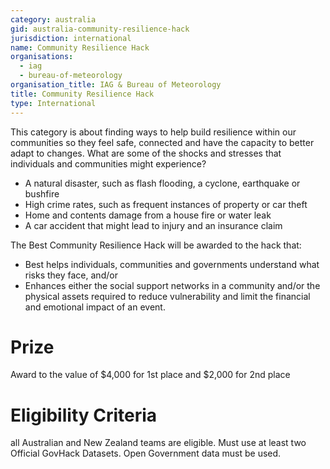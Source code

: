 ```yaml
---
category: australia
gid: australia-community-resilience-hack
jurisdiction: international
name: Community Resilience Hack
organisations:
  - iag
  - bureau-of-meteorology
organisation_title: IAG & Bureau of Meteorology
title: Community Resilience Hack
type: International
---
```


This category is about finding ways to help build resilience within our communities so they feel safe, connected and have the capacity to better adapt to changes.
What are some of the shocks and stresses that individuals and communities might experience?

* A natural disaster, such as flash flooding, a cyclone, earthquake or bushfire
* High crime rates, such as frequent instances of property or car theft
* Home and contents damage from a house fire or water leak
* A car accident that might lead to injury and an insurance claim

The Best Community Resilience Hack will be awarded to the hack that:

* Best helps individuals, communities and governments understand what risks they face, and/or
* Enhances either the social support networks in a community and/or the physical assets required to reduce vulnerability and limit the financial and emotional impact of an event.

# Prize
Award to the value of $4,000 for 1st place and $2,000 for 2nd place

# Eligibility Criteria
all Australian and New Zealand teams are eligible.  Must use at least two Official GovHack Datasets.  Open Government data must be used.